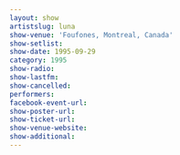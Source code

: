```yaml
---
layout: show
artistslug: luna
show-venue: 'Foufones, Montreal, Canada'
show-setlist: 
show-date: 1995-09-29
category: 1995
show-radio: 
show-lastfm: 
show-cancelled: 
performers: 
facebook-event-url: 
show-poster-url: 
show-ticket-url: 
show-venue-website: 
show-additional: 
---
```


